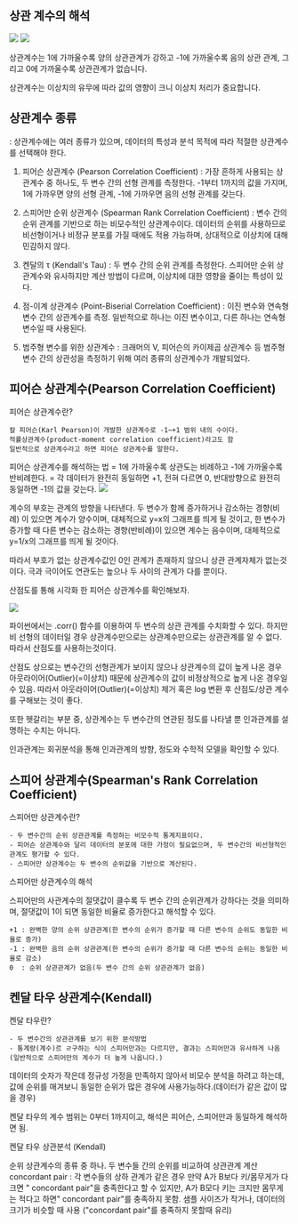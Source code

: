 ## 상관 계수의 해석

<img src='https://img1.daumcdn.net/thumb/R1280x0/?scode=mtistory2&fname=https%3A%2F%2Fblog.kakaocdn.net%2Fdn%2Fdqp0qb%2Fbtq5C9kRHVl%2FREVtWvS1vKYbkzUeKP2v9k%2Fimg.png'>
<img src='https://img1.daumcdn.net/thumb/R1280x0/?scode=mtistory2&fname=https%3A%2F%2Fblog.kakaocdn.net%2Fdn%2F21jTg%2FbtqD7GXRDC8%2FD2M2jiiA0JbmxJvkrsnjdK%2Fimg.png'>

상관계수는 1에 가까울수록 양의 상관관계가 강하고 -1에 가까울수록 음의 상관 관계, 그리고 0에 가까울수록 상관관계가 없습니다. 

상관계수는 이상치의 유무에 따라 값의 영향이 크니 이상치 처리가 중요합니다.

## 상관계수 종류

: 상관계수에는 여러 종류가 있으며, 데이터의 특성과 분석 목적에 따라 적절한 상관계수를 선택해야 한다. 

1. 피어슨 상관계수 (Pearson Correlation Coefficient) : 가장 흔하게 사용되는 상관계수 중 하나도, 두 변수 간의 선형 관계를 측정한다. -1부터 1까지의 값을 가지며, 1에 가까우면 양의 선형 관계, -1에 가까우면 음의 선형 관계를 갖는다.

 

2. 스피어만 순위 상관계수 (Spearman Rank Correlation Coefficient) : 변수 간의 순위 관계를 기반으로 하는 비모수적인 상관계수이다. 데이터의 순위를 사용하므로 비선형이거나 비정규 분포를 가질 때에도 적용 가능하며, 상대적으로 이상치에 대해 민감하지 않다. 

 

3. 켄달의 τ (Kendall's Tau) : 두 변수 간의 순위 관계를 측정한다. 스피어만 순위 상관계수와 유사하지만 계산 방법이 다르며, 이상치에 대한 영향을 줄이는 특성이 있다.

 

4. 점-이계 상관계수 (Point-Biserial Correlation Coefficient) : 이진 변수와 연속형 변수 간의 상관계수를 측정. 일반적으로 하나는 이진 변수이고, 다른 하나는 연속형 변수일 때 사용된다. 

 

5. 범주형 변수를 위한 상관계수 : 크래머의 V, 피어슨의 카이제곱 상관계수 등 범주형 변수 간의 상관성을 측정하기 위해 여러 종류의 상관계수가 개발되었다.

## 피어슨 상관계수(Pearson Correlation Coefficient)

피어슨 상관계수란?

    칼 피어슨(Karl Pearson)이 개발한 상관계수로 -1~+1 범위 내의 수이다.
    적률상관계수(product-moment correlation coefficient)라고도 함
    일반적으로 상관계수라고 하면 피어슨 상관계수를 말한다.
 

피어슨 상관계수를 해석하는 법
= 1에 가까울수록 상관도는 비례하고 -1에 가까울수록 반비례한다.
= 각 데이터가 완전히 동일하면 +1, 전혀 다르면 0, 반대방향으로 완전히 동일하면 -1의 값을 갖는다.
<img src='https://img1.daumcdn.net/thumb/R1280x0/?scode=mtistory2&fname=https%3A%2F%2Fblog.kakaocdn.net%2Fdn%2FdKjbNi%2FbtrmCCDcALb%2FZhIKSq4EnkvpRjMoOOPkhk%2Fimg.png'>

계수의 부호는 관계의 방향을 나타낸다.
두 변수가 함께 증가하거나 감소하는 경향(비례) 이 있으면 계수가 양수이며, 대체적으로 y=x의 그래프를 띄게 될 것이고,
한 변수가 증가할 때 다른 변수는 감소하는 경향(반비례)이 있으면 계수는 음수이며, 대체적으로 y=1/x의 그래프를 띄게 될 것이다. 

따라서 부호가 없는 상관계수값인 0인 관계가 존재하지 않으니 상관 관계자체가 없는것이다. 
극과 극이어도 연관도는 높으나 두 사이의 관계가 다를 뿐이다. 

산점도를 통해 시각화 한 피어슨 상관계수를 확인해보자.

<img src='https://img1.daumcdn.net/thumb/R1280x0/?scode=mtistory2&fname=https%3A%2F%2Fblog.kakaocdn.net%2Fdn%2FbgHLMq%2FbtrmDXNOIkM%2FT5NCVN0kvxKOhBjk81iJkk%2Fimg.png'> 


파이썬에서는 .corr() 함수를 이용하여 두 변수의 상관 관계를 수치화할 수 있다. 하지만 비 선형의 데이터일 경우 상관계수만으로는 상관계수만으로는 상관관계를 알 수 없다. 따라서 산점도를 사용하는것이다.

산점도 상으로는 변수간의 선형관계가 보이지 않으나 상관계수의 값이 높게 나온 경우 아웃라이어(Outlier)(=이상치) 때문에 상관계수의 값이 비정상적으로 높게 나온 경우일 수 있음. 따라서 아웃라이어(Outlier)(=이상치) 제거 혹은 log 변환 후 산점도/상관 계수를 구해보는 것이 좋다. 

 

또한 헷갈리는 부분 중, 상관계수는 두 변수간의 연관된 정도를 나타낼 뿐 인과관계를 설명하는 수치는 아니다.

인과관계는 회귀분석을 통해 인과관계의 방향, 정도와 수학적 모델을 확인할 수 있다. 

## 스피어 상관계수(Spearman's Rank Correlation Coefficient)

스피어만 상관계수란?

    - 두 변수간의 순위 상관관계를 측정하는 비모수적 통계지표이다. 
    - 피어슨 상관계수와 달리 데이터의 분포에 대한 가정이 필요없으며, 두 변수간의 비선형적인 관계도 평가할 수 있다.
    - 스피어만 상관계수는 두 변수의 순위값을 기반으로 계산된다.

스피어만 상관계수의 해석

스피어만의 사관계수의 절댓값이 클수록 두 변수 간의 순위관계가 강하다는 것을 의미하며, 절댓값이 1이 되면 동일한 비율로 증가한다고 해석할 수 있다.

    +1 : 완벽한 양의 순위 상관관계(한 변수의 순위가 증가할 때 다른 변수의 순위도 동일한 비율로 증가)
    -1 : 완벽한 음의 순위 상관관계(한 변수의 순위가 증가할 때 다른 변수의 순위는 동일한 비율로 감소)
    0  : 순위 상관관계가 없음(두 변수 간의 순위 상관관계가 없음)

## 켄달 타우 상관계수(Kendall)

켄달 타우란?

    - 두 변수간의 상관관계를 보기 위한 분석방법
    - 통계량(계수)르 ㄹ구하는 식이 스피어만과는 다르지만, 결과는 스피어만과 유사하게 나옴(일반적으로 스피어만의 계수가 더 높게 나옵니다.)

데이터의 숫자가 작은데 정규성 가정을 만족하지 않아서 비모수 분석을 하려고 하는데, 값에 순위를 매겨보니 동일한 순위가 많은 경우에 사용가능하다.(데이터가 같은 값이 많을 경우)

켄달 타우의 계수 범위는 0부터 1까지이고, 해석은 피어슨, 스피어만과 동일하게 해석하면 됨.

켄달 타우 상관분석 (Kendall)

순위 상관계수의 종류 중 하나.
두 변수들 간의 순위를 비교하여 상관관계 계산
concordant pair :  각 변수들의 상하 관계가 같은 경우
만약 A가 B보다 키/몸무게가 다 크면 " concordant pair"을 충족한다고 할 수 있지만, A가 B모다 키는 크지만 몸무게는 적다고 하면" concordant pair"를 충족하지 못함.
샘플 사이즈가 작거나, 데이터의 크기가 비슷할 때 사용 ("concordant pair"를 충족하지 못할때 유리)
    